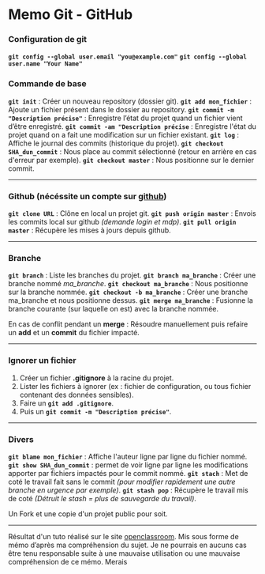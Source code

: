 # Memo Git - GitHub #

### Configuration de git ###
**`git config --global user.email "you@example.com"`**
**`git config --global user.name "Your Name"`**

### Commande de base ###
**`git init`** :  Créer un nouveau repository (dossier git).
**`git add mon_fichier`** : Ajoute un fichier présent dans le dossier au repository.
**`git commit -m "Description précise"`** : Enregistre l’état du projet quand un fichier vient d’être enregistré.
**`git commit -am "Description précise`** : Enregistre l'état du projet quand on a fait une modification sur un fichier existant.
**`git log`** : Affiche le journal des commits (historique du projet).
**`git checkout SHA_dun_commit`** : Nous place au commit sélectionné (retour en arrière en cas d'erreur par exemple).
**`git checkout master`** : Nous positionne sur le dernier commit.

**********************************************************************************************************************************
### Github (nécéssite un compte sur [github](https://github.com/)) ###
**`git clone URL`** : Clône en local un projet git.
**`git push origin master`** : Envois les commits local sur github *(demande login et mdp)*.
**`git pull origin master`** : Récupère les mises à jours depuis github.

**********************************************************************************************************************************
### Branche ###
**`git branch`** : Liste les branches du projet.
**`git branch ma_branche`** : Créer une branche nommé *ma_branche*.
**`git checkout ma_branche`** : Nous positionne sur la branche nommée.
**`git checkout -b ma_branche`** : Créer une branche ma_branche et nous positionne dessus.
**`git merge ma_branche`** : Fusionne la branche courante (sur laquelle on est) avec la branche nommée.

En cas de conflit pendant un **merge** : Résoudre manuellement puis refaire un **add** et un **commit** du fichier impacté.

**********************************************************************************************************************************
###  Ignorer un fichier ###
1. Créer un fichier **.gitignore** à la racine du projet. 
2. Lister les fichiers à ignorer (ex : fichier de configuration, ou tous fichier contenant des données sensibles).
3. Faire un **`git add .gitignore`**.
4. Puis un **`git commit -m "Description précise"`**.

**********************************************************************************************************************************
### Divers ###
**`git blame mon_fichier`** : Affiche l'auteur ligne par ligne du fichier nommé.
**`git show SHA_dun_commit`** : permet de voir ligne par ligne les modifications apporter par fichiers impactés pour le commit nommé.
**`git stach`** : Met de coté le travail fait sans le commit *(pour modifier rapidement une autre branche en urgence par exemple)*.
**`git stash pop`** : Récupère le travail mis de coté *(Détruit le stash = plus de sauvegarde du travail)*.

Un Fork et une copie d'un projet public pour soit.

****************************************************************************************************************
Résultat d'un tuto réalisé sur le site [openclassroom](https://openclassrooms.com/). Mis sous forme de mémo d’après ma compréhension du sujet. Je ne pourrais en aucuns cas être tenu responsable suite à une mauvaise utilisation ou une mauvaise compréhension de ce mémo.
Merais
